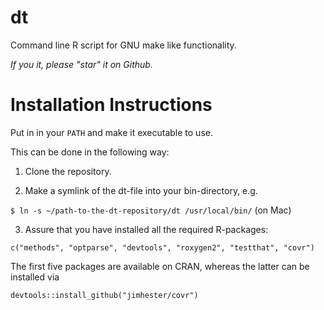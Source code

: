 dt
==

Command line R script for GNU make like functionality.

*If you it, please "star" it on Github.*

Installation Instructions
=========================

Put in in your `PATH` and make it executable to use.

This can be done in the following way:
1) Clone the repository.

2) Make a symlink of the dt-file into your bin-directory, e.g.

`$ ln -s ~/path-to-the-dt-repository/dt /usr/local/bin/` (on Mac)

3) Assure that you have installed all the required R-packages:

```c("methods", "optparse", "devtools", "roxygen2", "testthat", "covr")```

The first five packages are available on CRAN, whereas the latter can be installed via 

```splus
devtools::install_github("jimhester/covr")
```
